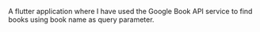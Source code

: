 A flutter application where I have used the Google Book API service to find books using book name as query parameter.
